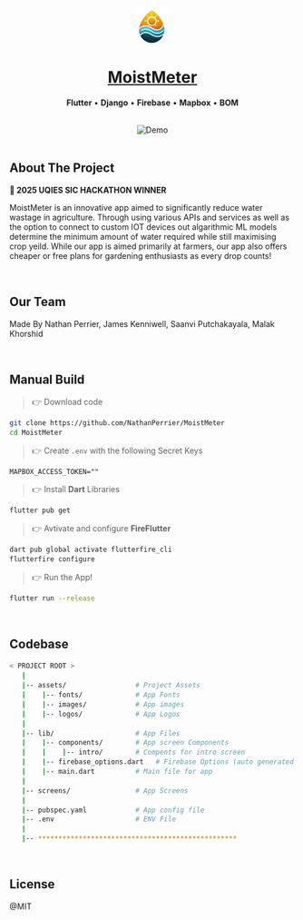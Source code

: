 <div align="center">
    <img src="./assets/logos/logoIcon.png" width="64" height="64" alt="MoistMeter logo">
    <h1>
        <a href="https://github.com/NathanPerrier/MoistMeter">
            MoistMeter
        </a>
    </h1>
    <p>
        <strong>Flutter</strong> &bull; <strong>Django</strong> &bull; <strong>Firebase</strong> &bull; <strong>Mapbox</strong> &bull; <strong>BOM</strong>
    </p>     
</div>

<br />

<div align="center">
    <img src="./MoistMeterDemo.gif" alt="Demo">

</div>

<br />

## About The Project

**🥳 2025 UQIES SIC HACKATHON WINNER**

MoistMeter is an innovative app aimed to significantly reduce water wastage in agriculture. Through using various APIs and services as well as the option to connect to custom IOT devices out algarithmic ML models determine the minimum amount of water required while still maximising crop yeild. While our app is aimed primarily at farmers, our app also offers cheaper or free plans for gardening enthusiasts as every drop counts!

<br />

## Our Team

Made By Nathan Perrier, James Kenniwell, Saanvi Putchakayala, Malak Khorshid

<br />

## Manual Build 

> 👉 Download code

```bash
git clone https://github.com/NathanPerrier/MoistMeter
cd MoistMeter
```

> 👉 Create `.env` with the following Secret Keys

```env
MAPBOX_ACCESS_TOKEN=""
```

> 👉 Install **Dart** Libraries

```bash
flutter pub get
```

> 👉 Avtivate and configure **FireFlutter**

```bash
dart pub global activate flutterfire_cli
flutterfire configure
```

> 👉 Run the App!

```bash
flutter run --release
```

<br />

## Codebase 

```bash
< PROJECT ROOT >
   |
   |-- assets/                 # Project Assets
   |    |-- fonts/             # App Fonts
   |    |-- images/            # App images
   |    |-- logos/             # App Logos
   |
   |-- lib/                    # App Files
   |    |-- components/        # App screen Components
   |    |    |-- intro/        # Compents for intro screen  
   |    |-- firebase_options.dart   # Firebase Options (auto generated on flutterfire configure)
   |    |-- main.dart          # Main file for app
   |
   |-- screens/                # App Screens
   |   
   |-- pubspec.yaml            # App config file
   |-- .env                    # ENV File
   |
   |-- *************************************************      
```   

<br />

## License

@MIT

